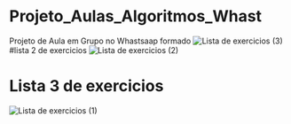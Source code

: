 # Projeto_Aulas_Algoritmos_Whast
Projeto de Aula em Grupo no Whastsaap formado
![Lista de exercicios  (3)](https://github.com/Genivaldo2230/Projeto_Aulas_Algoritmos_Whast/assets/99696430/d81e6185-81be-4c1c-a765-b82f58e7bdb5)
#lista 2 de exercicios
![Lista de exercicios  (2)](https://github.com/Genivaldo2230/Projeto_Aulas_Algoritmos_Whast/assets/99696430/264b93f8-7f92-42d1-b5d9-f9b399ae436a)

# Lista 3 de exercicios
![Lista de exercicios  (1)](https://github.com/Genivaldo2230/Projeto_Aulas_Algoritmos_Whast/assets/99696430/efb0a310-a7d7-4bf7-88e8-03a9632d5130)
